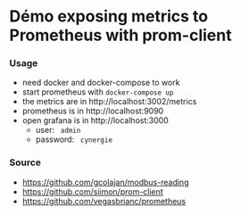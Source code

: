 # Démo exposing metrics to Prometheus with prom-client

### Usage
- need docker and docker-compose to work
- start prometheus with  `docker-compose up`
- the metrics are in http://localhost:3002/metrics
- prometheus is in http://localhost:9090
- open grafana is in http://localhost:3000 
  - user: ` admin` 
  - password: ` cynergie` 
### Source
- https://github.com/gcolajan/modbus-reading
- https://github.com/siimon/prom-client
- https://github.com/vegasbrianc/prometheus

